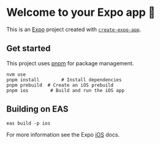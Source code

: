 # Welcome to your Expo app 👋

This is an [Expo](https://expo.dev) project created with [`create-expo-app`](https://www.npmjs.com/package/create-expo-app).

## Get started

This project uses [pnpm](https://pnpm.io/) for package management.

```
nvm use
pnpm install        # Install dependencies
pnpm prebuild  # Create an iOS prebuild
pnpm ios        # Build and run the iOS app
```

## Building on EAS

```
eas build -p ios
```

For more information see the Expo [iOS](https://docs.expo.dev/workflow/ios-simulator/) docs.
